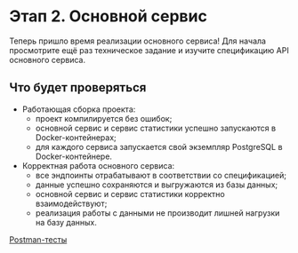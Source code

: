 # Этап 2. Основной сервис

Теперь пришло время реализации основного сервиса! Для начала просмотрите ещё раз техническое задание и изучите
спецификацию API основного сервиса.

## Что будет проверяться

- Работающая сборка проекта:
    - проект компилируется без ошибок;
    - основной сервис и сервис статистики успешно запускаются в Docker-контейнерах;
    - для каждого сервиса запускается свой экземпляр PostgreSQL в Docker-контейнере.
- Корректная работа основного сервиса:
    - все эндпоинты отрабатывают в соответствии со спецификацией;
    - данные успешно сохраняются и выгружаются из базы данных;
    - основной сервис и сервис статистики корректно взаимодействуют;
    - реализация работы с данными не производит лишней нагрузки на базу данных.


[Postman-тесты](de-events-svc-postman.json)
